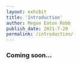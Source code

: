 ```yaml
---
layout: exhibit
title: 'Introduction'
author: Megan Eaton Robb
publish_date: 2021-7-20
permalink: /introduction/
---
```

<h3>Coming soon...</h3>

